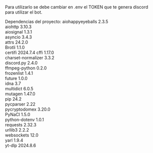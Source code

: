 Para utilizarlo se debe cambiar en .env el TOKEN que te genera discord para utilizar el bot.

Dependencias del proyecto:
aiohappyeyeballs   2.3.5   
aiohttp            3.10.3  
aiosignal          1.3.1   
asyncio            3.4.3   
attrs              24.2.0  
Brotli             1.1.0   
certifi            2024.7.4
cffi               1.17.0  
charset-normalizer 3.3.2   
discord.py         2.4.0   
ffmpeg-python      0.2.0    
frozenlist         1.4.1   
future             1.0.0   
idna               3.7   
multidict          6.0.5   
mutagen            1.47.0   
pip                24.2   
pycparser          2.22   
pycryptodomex      3.20.0   
PyNaCl             1.5.0   
python-dotenv      1.0.1   
requests           2.32.3   
urllib3            2.2.2   
websockets         12.0   
yarl               1.9.4   
yt-dlp             2024.8.6   
